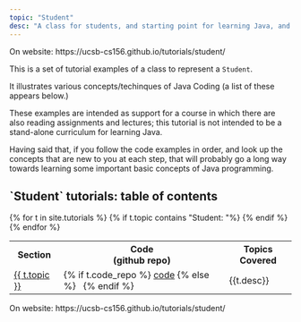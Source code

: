 ```yaml
---
topic: "Student"
desc: "A class for students, and starting point for learning Java, and the Maven-based Java toolchain"
---
```


<div class="github-preview-only">On website: https://ucsb-cs156.github.io/tutorials/student/</div>


This is a set of tutorial examples of a class to represent a `Student`.  

It illustrates various concepts/techinques of Java Coding (a list of these appears below.)

These examples are intended as support for a course in which there are also reading assignments and lectures; this tutorial is not intended to be a stand-alone curriculum for learning Java.  

Having said that, if you follow the code examples in order, and look up the concepts that are new to you at each step, that will probably go a long way towards learning some important basic concepts of Java programming.


<style>
div.tutorial-table * table { border-collapse: collapse; }
div.tutorial-table * table * th { border: 1px solid black; padding: 4px; }
div.tutorial-table * table * td { border: 1px solid black; padding: 4px; }
</style>

<div class="tutorial-table" data-role="collapsible" data-collapsed="false">
  <h2 markdown="1">`Student` tutorials: table of contents</h2>
  <table>
   <tr>
           <th>Section</th>
           <th>Code <br>(github repo)</th>
           <th>Topics Covered</th>
   </tr>
   {% for t in site.tutorials %}
       {% if t.topic contains "Student: "%} 
           <tr>
           <td><a href="{{t.url}}">{{ t.topic }}</a></td>
           <td>{% if t.code_repo %} <a href="{{t.code_repo}}">code</a>  {% else %} &nbsp; {% endif %}</td>
           <td>{{t.desc}}</td>
           </tr>
       {% endif %}
   {% endfor %}
  </table>
</div>



<div class="github-preview-only">On website: https://ucsb-cs156.github.io/tutorials/student/</div>
